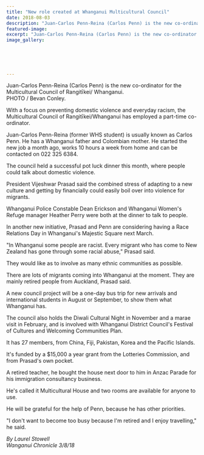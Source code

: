 ```yaml
---
title: "New role created at Whanganui Multicultural Council"
date: 2018-08-03
description: "Juan-Carlos Penn-Reina (Carlos Penn) is the new co-ordinator for the Multicultural Council of Rangitīkei/ Whanganui..."
featured-image: 
excerpt: "Juan-Carlos Penn-Reina (Carlos Penn) is the new co-ordinator for the Multicultural Council of Rangitīkei/Whanganui."
image_gallery:
	
	
	
	
	
---
```


<p><span>Juan-Carlos Penn-Reina (Carlos Penn) is the new co-ordinator for the Multicultural Council of Rangitīkei/ Whanganui.</span><br />PHOTO /&nbsp;<span>Bevan Conley.</span></p>
<p class="element element-paragraph">With a focus on preventing domestic violence and everyday racism, the Multicultural Council of Rangitīkei/Whanganui has employed a part-time co-ordinator.</p>
<p class="element element-paragraph">Juan-Carlos Penn-Reina (former WHS student) is usually known as Carlos Penn. He has a Whanganui father and Colombian mother. He started the new job a month ago, works 10 hours a week from home and can be contacted on 022 325 6384.</p>
<p class="element element-paragraph">The council held a successful pot luck dinner this month, where people could talk about domestic violence.</p>
<p class="element element-paragraph">President Vijeshwar Prasad said the combined stress of adapting to a new culture and getting by financially could easily boil over into violence for migrants.</p>
<p class="element element-paragraph">Whanganui Police Constable Dean Erickson and Whanganui Women's Refuge manager Heather Perry were both at the dinner to talk to people.</p>
<p class="element element-paragraph">In another new initiative, Prasad and Penn are considering having a Race Relations Day in Whanganui's Majestic Square next March.</p>
<p class="element element-paragraph">"In Whanganui some people are racist. Every migrant who has come to New Zealand has gone through some racial abuse," Prasad said.</p>
<p class="element element-paragraph">They would like as to involve as many ethnic communities as possible.</p>
<p class="element element-paragraph">There are lots of migrants coming into Whanganui at the moment. They are mainly retired people from Auckland, Prasad said.</p>
<p class="element element-paragraph"><span>A new council project will be a one-day bus trip for new arrivals and international students in August or September, to show them what Whanganui has.</span></p>
<p class="element element-paragraph">The council also holds the Diwali Cultural Night in November and a marae visit in February, and is involved with Whanganui District Council's Festival of Cultures and Welcoming Communities Plan.</p>
<p class="element element-paragraph">It has 27 members, from China, Fiji, Pakistan, Korea and the Pacific Islands.</p>
<p class="element element-paragraph">It's funded by a $15,000 a year grant from the Lotteries Commission, and from Prasad's own pocket.</p>
<p class="element element-paragraph">A retired teacher, he bought the house next door to him in Anzac Parade for his immigration consultancy business.</p>
<p class="element element-paragraph">He's called it Multicultural House and two rooms are available for anyone to use.</p>
<p class="element element-paragraph">He will be grateful for the help of Penn, because he has other priorities.</p>
<p class="element element-paragraph"><span>"I don't want to become too busy because I'm retired and I enjoy travelling," he said.</span></p>
<p class="element element-paragraph"><em>By Laurel Stowell</em><br /><em>Wanganui Chronicle 3/8/18</em></p>

